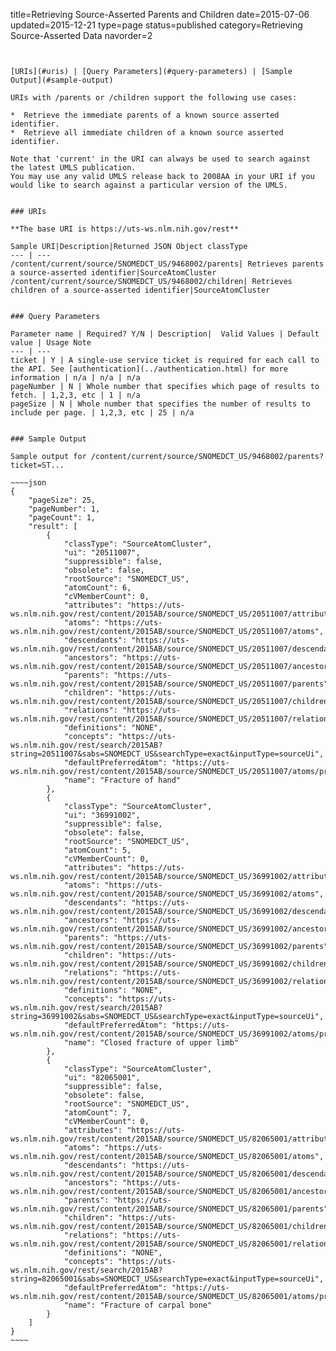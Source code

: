 title=Retrieving Source-Asserted Parents and Children
date=2015-07-06
updated=2015-12-21
type=page
status=published
category=Retrieving Source-Asserted Data
navorder=2
~~~~~~


[URIs](#uris) | [Query Parameters](#query-parameters) | [Sample Output](#sample-output)

URIs with /parents or /children support the following use cases:

*  Retrieve the immediate parents of a known source asserted identifier.
*  Retrieve all immediate children of a known source asserted identifier.

Note that 'current' in the URI can always be used to search against the latest UMLS publication.
You may use any valid UMLS release back to 2008AA in your URI if you would like to search against a particular version of the UMLS.


### URIs

**The base URI is https://uts-ws.nlm.nih.gov/rest**

Sample URI|Description|Returned JSON Object classType
--- | ---
/content/current/source/SNOMEDCT_US/9468002/parents| Retrieves parents a source-asserted identifier|SourceAtomCluster
/content/current/source/SNOMEDCT_US/9468002/children| Retrieves children of a source-asserted identifier|SourceAtomCluster


### Query Parameters

Parameter name | Required? Y/N | Description|  Valid Values | Default value | Usage Note
--- | ---
ticket | Y | A single-use service ticket is required for each call to the API. See [authentication](../authentication.html) for more information | n/a | n/a | n/a
pageNumber | N | Whole number that specifies which page of results to fetch. | 1,2,3, etc | 1 | n/a
pageSize | N | Whole number that specifies the number of results to include per page. | 1,2,3, etc | 25 | n/a


### Sample Output

Sample output for /content/current/source/SNOMEDCT_US/9468002/parents?ticket=ST...

~~~~json
{
    "pageSize": 25,
    "pageNumber": 1,
    "pageCount": 1,
    "result": [
        {
            "classType": "SourceAtomCluster",
            "ui": "20511007",
            "suppressible": false,
            "obsolete": false,
            "rootSource": "SNOMEDCT_US",
            "atomCount": 6,
            "cVMemberCount": 0,
            "attributes": "https://uts-ws.nlm.nih.gov/rest/content/2015AB/source/SNOMEDCT_US/20511007/attributes",
            "atoms": "https://uts-ws.nlm.nih.gov/rest/content/2015AB/source/SNOMEDCT_US/20511007/atoms",
            "descendants": "https://uts-ws.nlm.nih.gov/rest/content/2015AB/source/SNOMEDCT_US/20511007/descendants",
            "ancestors": "https://uts-ws.nlm.nih.gov/rest/content/2015AB/source/SNOMEDCT_US/20511007/ancestors",
            "parents": "https://uts-ws.nlm.nih.gov/rest/content/2015AB/source/SNOMEDCT_US/20511007/parents",
            "children": "https://uts-ws.nlm.nih.gov/rest/content/2015AB/source/SNOMEDCT_US/20511007/children",
            "relations": "https://uts-ws.nlm.nih.gov/rest/content/2015AB/source/SNOMEDCT_US/20511007/relations",
            "definitions": "NONE",
            "concepts": "https://uts-ws.nlm.nih.gov/rest/search/2015AB?string=20511007&sabs=SNOMEDCT_US&searchType=exact&inputType=sourceUi",
            "defaultPreferredAtom": "https://uts-ws.nlm.nih.gov/rest/content/2015AB/source/SNOMEDCT_US/20511007/atoms/preferred",
            "name": "Fracture of hand"
        },
        {
            "classType": "SourceAtomCluster",
            "ui": "36991002",
            "suppressible": false,
            "obsolete": false,
            "rootSource": "SNOMEDCT_US",
            "atomCount": 5,
            "cVMemberCount": 0,
            "attributes": "https://uts-ws.nlm.nih.gov/rest/content/2015AB/source/SNOMEDCT_US/36991002/attributes",
            "atoms": "https://uts-ws.nlm.nih.gov/rest/content/2015AB/source/SNOMEDCT_US/36991002/atoms",
            "descendants": "https://uts-ws.nlm.nih.gov/rest/content/2015AB/source/SNOMEDCT_US/36991002/descendants",
            "ancestors": "https://uts-ws.nlm.nih.gov/rest/content/2015AB/source/SNOMEDCT_US/36991002/ancestors",
            "parents": "https://uts-ws.nlm.nih.gov/rest/content/2015AB/source/SNOMEDCT_US/36991002/parents",
            "children": "https://uts-ws.nlm.nih.gov/rest/content/2015AB/source/SNOMEDCT_US/36991002/children",
            "relations": "https://uts-ws.nlm.nih.gov/rest/content/2015AB/source/SNOMEDCT_US/36991002/relations",
            "definitions": "NONE",
            "concepts": "https://uts-ws.nlm.nih.gov/rest/search/2015AB?string=36991002&sabs=SNOMEDCT_US&searchType=exact&inputType=sourceUi",
            "defaultPreferredAtom": "https://uts-ws.nlm.nih.gov/rest/content/2015AB/source/SNOMEDCT_US/36991002/atoms/preferred",
            "name": "Closed fracture of upper limb"
        },
        {
            "classType": "SourceAtomCluster",
            "ui": "82065001",
            "suppressible": false,
            "obsolete": false,
            "rootSource": "SNOMEDCT_US",
            "atomCount": 7,
            "cVMemberCount": 0,
            "attributes": "https://uts-ws.nlm.nih.gov/rest/content/2015AB/source/SNOMEDCT_US/82065001/attributes",
            "atoms": "https://uts-ws.nlm.nih.gov/rest/content/2015AB/source/SNOMEDCT_US/82065001/atoms",
            "descendants": "https://uts-ws.nlm.nih.gov/rest/content/2015AB/source/SNOMEDCT_US/82065001/descendants",
            "ancestors": "https://uts-ws.nlm.nih.gov/rest/content/2015AB/source/SNOMEDCT_US/82065001/ancestors",
            "parents": "https://uts-ws.nlm.nih.gov/rest/content/2015AB/source/SNOMEDCT_US/82065001/parents",
            "children": "https://uts-ws.nlm.nih.gov/rest/content/2015AB/source/SNOMEDCT_US/82065001/children",
            "relations": "https://uts-ws.nlm.nih.gov/rest/content/2015AB/source/SNOMEDCT_US/82065001/relations",
            "definitions": "NONE",
            "concepts": "https://uts-ws.nlm.nih.gov/rest/search/2015AB?string=82065001&sabs=SNOMEDCT_US&searchType=exact&inputType=sourceUi",
            "defaultPreferredAtom": "https://uts-ws.nlm.nih.gov/rest/content/2015AB/source/SNOMEDCT_US/82065001/atoms/preferred",
            "name": "Fracture of carpal bone"
        }
    ]
}
~~~~


